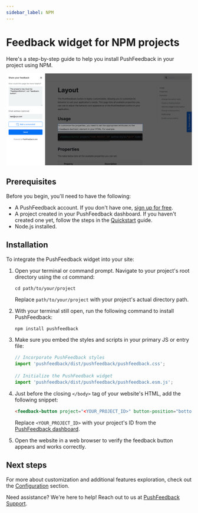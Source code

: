 ```yaml
---
sidebar_label: NPM
---
```


# Feedback widget for NPM projects

Here's a step-by-step guide to help you install PushFeedback in your project using NPM.

![Feedback wiget for docs screenshot](./images/feedback-widget-docs.png)

## Prerequisites

Before you begin, you'll need to have the following:

- A PushFeedback account. If you don't have one, [sign up for free](https://app.pushfeedback.com/accounts/signup/).
- A project created in your PushFeedback dashboard. If you haven't created one yet, follow the steps in the [Quickstart](../quickstart.md#2-create-a-project) guide.
- Node.js installed.


## Installation

To integrate the PushFeedback widget into your site:

1. Open your terminal or command prompt. Navigate to your project's root directory using the `cd` command:

    ```console
    cd path/to/your/project
    ```
    
    Replace `path/to/your/project` with your project's actual directory path.

2. With your terminal still open, run the following command to install PushFeedback:

    ```console
    npm install pushfeedback
    ```

3. Make sure you embed the styles and scripts in your primary JS or entry file:

    ```js
    // Incorporate PushFeedback styles
    import 'pushfeedback/dist/pushfeedback/pushfeedback.css';

    // Initialize the PushFeedback widget
    import 'pushfeedback/dist/pushfeedback/pushfeedback.esm.js';
    ```

4. Just before the closing `</body>` tag of your website's HTML, add the following snippet:

    ```html
    <feedback-button project="<YOUR_PROJECT_ID>" button-position="bottom-right" modal-position="bottom-right" button-style="light">Feedback</feedback-button>
    ```

    Replace `<YOUR_PROJECT_ID>` with your project's ID from the [PushFeedback dashboard](../quickstart.md#2-create-a-project).

1. Open the website in a web browser to verify the feedback button appears and works correctly.

## Next steps

For more about customization and additional features exploration, check out the [Configuration](/category/configuration) section.

Need assistance? We're here to help! Reach out to us at [PushFeedback Support](https://pushfeedback.com/support).